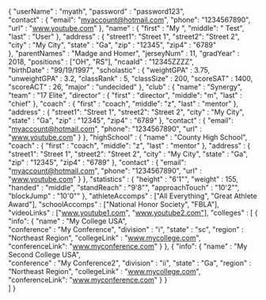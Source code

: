 {
  "userName"        : "myath",
  "password"        : "password123",    
  "contact"       : {
                      "email": "myaccount@hotmail.com",
                      "phone": "1234567890",
                      "url"  : "www.youtube.com"
                    },
  "name"          : {
  	                  "first" : "My   ",
  	                  "middle": "   Test",
  	                  "last"  : "User"
                    },
  "address"       : {
                      "street1": "Street 1",
                      "street2": "Street 2",
                      "city"   : "My City",
                      "state"  : "Ga",
                      "zip"    : "12345",
                      "zip4"   : "6789"  	
                    },
  "parentNames"   : "Madge and Homer",
  "jerseyNum"     : 11,
  "gradYear"      : 2018,
  "positions"     : ["OH", "RS"],
  "ncaaId"        : "12345ZZZZ",  
	"birthDate"     : "99/19/1997", 
  "scholastic"    : {
                      "weightGPA"     : 3.75,
                      "unweightGPA"   : 3.2,
                      "classRank"     : 5,
                      "classSize"     : 200,
                      "scoreSAT"      : 1400,
                      "scoreACT"      : 26,
                      "major"         : "undecided"
                    },
  "club"          : {
                      "name"          : "Synergy",
                      "team"          : "17 Elite",
                      "director"      : {
  	                                      "first" : "director",
  	                                      "middle": "m",
  	                                      "last"  : "chief"
                                        },
                      "coach"         : {
  	                                      "first" : "coach",
  	                                      "middle": "z",
  	                                      "last"  : "mentor"
                                        },
                      "address"       : {
                                          "street1": "Street 1",
                                          "street2": "Street 2",
                                          "city"   : "My City",
                                          "state"  : "Ga",
                                          "zip"    : "12345",
                                          "zip4"   : "6789"
                                        },
                      "contact"       : {
                                          "email": "myaccount@hotmail.com",
                                          "phone": "1234567890",
                                          "url"  : "www.youtube.com"
                                        }
                    },
  "highSchool"    : {
                      "name"          : "County High School",
                      "coach"         : {
  	                                      "first" : "coach",
  	                                      "middle": "z",
  	                                      "last"  : "mentor"
                                        },
                      "address"       : {
                                          "street1": "Street 1",
                                          "street2": "Street 2",
                                          "city"   : "My City",
                                          "state"  : "Ga",
                                          "zip"    : "12345",
                                          "zip4"   : "6789"
                                        },
                      "contact"       : {
                                          "email": "myaccount@hotmail.com",
                                          "phone": "1234567890",
                                          "url"  : "www.youtube.com"
                                        }
                    },
  "statistics"    : {
                      "height"        : "6'1\"",
                      "weight"        : 155,
                      "handed"        : "middle",
                      "standReach"    : "9'8\"", 
                      "approachTouch" : "10'2\"", 
                      "blockJump"     : "10'0\"" 
                    },
  "athleteAccomps" : ["All Everything", "Great Athlete Award"], 
  "schoolAccomps"  : ["National Honor Society", "FBLA"],
  "videoLinks"     : ["www.youtube1.com", "www.youtube2.com"],
  "colleges"        : [
    {
      "info": {
        "name"          : "My College USA",  
        "conference"    : "My Conference",
        "division"      : "i",
        "state"         : "sc",
        "region"        : "Northeast Region",
        "collegeLink"   : "www.mycollege.com",
        "conferenceLink": "www.myconference.com"
      }
    },
    {
      "info": {
        "name"          : "My Second College USA",  
        "conference"    : "My Conference2",
        "division"      : "ii",
        "state"         : "Ga",
        "region"        : "Northeast Region",
        "collegeLink"   : "www.mycollege.com",
        "conferenceLink": "www.myconference.com"
      }
    }    
  ]
}
